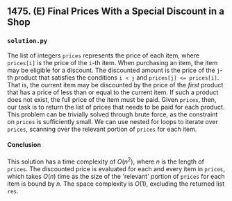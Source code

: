 ## 1475. (E) Final Prices With a Special Discount in a Shop

### `solution.py`
The list of integers `prices` represents the price of each item, where `prices[i]` is the price of the `i`-th item. When purchasing an item, the item may be eligible for a discount. The discounted amount is the price of the `j`-th product that satisfies the conditions `i < j` and `prices[j] <= prices[i]`. That is, the current item may be discounted by the price of the *first* product that has a price of less than or equal to the current item. If such a product does not exist, the full price of the item must be paid. Given `prices`, then, our task is to return the list of prices that needs to be paid for each product.  
This problem can be trivially solved through brute force, as the constraint on `prices` is sufficiently small. We can use nested for loops to iterate over `prices`, scanning over the relevant portion of `prices` for each item.  

#### Conclusion
This solution has a time complexity of $O(n^2)$, where $n$ is the length of `prices`. The discounted price is evaluated for each and every item in `prices`, which takes $O(n)$ time as the size of the 'relevant' portion of `prices` for each item is bound by $n$. The space complexity is $O(1)$, excluding the returned list `res`.  
  

